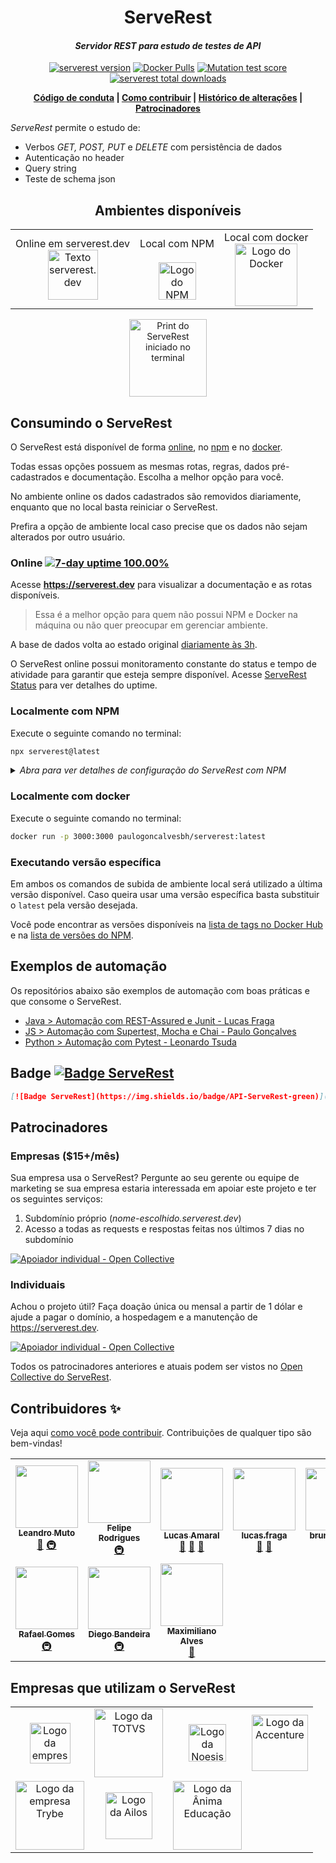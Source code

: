 
<h1 align="center">ServeRest</h1>

<i><h4 align="center">Servidor REST para estudo de testes de API</h4></i>

<p align="center">
  <a href="https://npmjs.com/package/serverest"><img alt="serverest version" src="https://img.shields.io/npm/v/serverest?style=for-the-badge"></a>
  <a href="https://hub.docker.com/r/paulogoncalvesbh/serverest"><img alt="Docker Pulls" src="https://img.shields.io/docker/pulls/paulogoncalvesbh/serverest?style=for-the-badge"></a>
  <a href="https://dashboard.stryker-mutator.io/reports/github.com/PauloGoncalvesBH/ServeRest/trunk"><img alt="Mutation test score" src="https://img.shields.io/endpoint?style=for-the-badge&url=https%3A%2F%2Fbadge-api.stryker-mutator.io%2Fgithub.com%2FPauloGoncalvesBH%2FServeRest%2Ftrunk"></a>
  <a href="https://npm-stat.com/charts.html?package=serverest"><img alt="serverest total downloads" src="https://img.shields.io/npm/dt/serverest?color=blue&style=for-the-badge"></a>
</p>

<p align="center">
 <b>
   <a href="https://github.com/PauloGoncalvesBH/ServeRest/blob/trunk/.github/CODE_OF_CONDUCT.md">Código de conduta</a> |
   <a href="https://github.com/PauloGoncalvesBH/ServeRest/blob/trunk/.github/CONTRIBUTING.md">Como contribuir</a> |
   <a href="https://github.com/PauloGoncalvesBH/ServeRest/blob/trunk/CHANGELOG.md">Histórico de alterações</a> |
   <a href="https://github.com/PauloGoncalvesBH/ServeRest#patrocinadores">Patrocinadores</a>
 </b>
</p>

_ServeRest_ permite o estudo de:
- Verbos *GET, POST, PUT* e *DELETE* com persistência de dados
- Autenticação no header
- Query string
- Teste de schema json

<b><h2 align="center">Ambientes disponíveis</h2></b>

<table align="center">
  <tr>
    <td align="center">Online em serverest.dev<br/><a href="#online"><img alt="Texto serverest.dev" src="https://user-images.githubusercontent.com/29241659/97096352-49b1b380-1641-11eb-9b0a-5bb72e1b3882.png" height="80"></a></td>
    <td align="center">Local com NPM<br/><br/><a href="#localmente-com-npm"><img alt="Logo do NPM" src="https://user-images.githubusercontent.com/29241659/97096283-4bc74280-1640-11eb-920a-1c145b0c39d4.png" height="60"></a></td>
    <td align="center">Local com docker<br/><a href="#localmente-com-docker"><img alt="Logo do Docker" src="https://user-images.githubusercontent.com/29241659/97096274-1cb0d100-1640-11eb-9e5e-3f2d57376e63.png" height="100"></a></td>
  </tr>
</table>

<p align="center">
 <img alt="Print do ServeRest iniciado no terminal" src="https://user-images.githubusercontent.com/29241659/97097145-fa24b500-164b-11eb-9a1f-f9cae275ec98.png" height="124">
</p>

## Consumindo o ServeRest

O ServeRest está disponível de forma [online](https://serverest.dev), no [npm](https://www.npmjs.com/package/serverest) e no [docker](https://hub.docker.com/r/paulogoncalvesbh/serverest/).

Todas essas opções possuem as mesmas rotas, regras, dados pré-cadastrados e documentação. Escolha a melhor opção para você.

No ambiente online os dados cadastrados são removidos diariamente, enquanto que no local basta reiniciar o ServeRest.

Prefira a opção de ambiente local caso precise que os dados não sejam alterados por outro usuário.

### Online <a href="https://PauloGoncalvesBH.github.io/serverest-status-uptime"><img alt="7-day uptime 100.00%" src="https://img.shields.io/endpoint?url=https%3A%2F%2Fraw.githubusercontent.com%2FPauloGoncalvesBH%2Fserverest-status-uptime%2Fmaster%2Fapi%2Fserve-rest-dev%2Fuptime-week.json"></a>

Acesse **<https://serverest.dev>** para visualizar a documentação e as rotas disponíveis.

> Essa é a melhor opção para quem não possui NPM e Docker na máquina ou não quer preocupar em gerenciar ambiente.

A base de dados volta ao estado original [diariamente às 3h](https://github.com/PauloGoncalvesBH/ServeRest/actions?query=workflow%3A%22Clean+serverest.dev+database%22).

O ServeRest online possui monitoramento constante do status e tempo de atividade para garantir que esteja sempre disponível.
Acesse [ServeRest Status](https://paulogoncalvesbh.github.io/serverest-status-uptime/) para ver detalhes do uptime.

### Localmente com NPM

Execute o seguinte comando no terminal:

```sh
npx serverest@latest
```

<details><summary><i>Abra para ver detalhes de configuração do ServeRest com NPM</i></summary>

## Configuração

Para visualizar as configurações que são possíveis de serem feitas execute o comando:

```sh
npx serverest -h
```

![Informação de opções e exemplos fornecidos no terminal](https://user-images.githubusercontent.com/29241659/84348644-d45eae00-ab8b-11ea-89a4-d8cda3b32b74.png)

#### Segurança (`--nosec`)

Por default, o _ServeRest_ irá fazer as seguintes alterações no cabeçalho, que podem ser desabilitadas com `npx serverest --nosec`:

**Cabeçalhos adicionados:**
- `Strict-Transport-Security: max-age=15552000; includeSubDomains`
- `X-Content-Type-Options: nosniff`
- `X-DNS-Prefetch-Control: off`
- `X-Download-Options: noopen`
- `X-Frame-Options: SAMEORIGIN`
- `X-XSS-Protection: 1; mode=block`

**Cabeçalho removido:**
- `X-Powered-By: Express`

Utilize esse comportamento nos seus testes, validando a presença/ausência desses cabeçalhos.

> Para saber mais leia o [checklist de segurança de API](https://github.com/shieldfy/API-Security-Checklist#api-security-checklist)

---

</details>

### Localmente com docker

Execute o seguinte comando no terminal:

```sh
docker run -p 3000:3000 paulogoncalvesbh/serverest:latest
```

### Executando versão específica

Em ambos os comandos de subida de ambiente local será utilizado a última versão disponível. Caso queira usar uma versão específica basta substituir o `latest` pela versão desejada.

Você pode encontrar as versões disponíveis na [lista de tags no Docker Hub](https://hub.docker.com/r/paulogoncalvesbh/serverest/tags) e na [lista de versões do NPM](https://www.npmjs.com/package/serverest).

## Exemplos de automação

Os repositórios abaixo são exemplos de automação com boas práticas e que consome o ServeRest.

- [Java > Automação com REST-Assured e Junit - Lucas Fraga](https://github.com/uLucasFraga/restassured_for_studies)
- [JS > Automação com Supertest, Mocha e Chai - Paulo Gonçalves](https://github.com/PauloGoncalvesBH/sample-supertest)
- [Python > Automação com Pytest - Leonardo Tsuda](https://github.com/ltsuda/pytest-serverest-study)

## Badge [![Badge ServeRest](https://img.shields.io/badge/API-ServeRest-green)](https://github.com/PauloGoncalvesBH/ServeRest/)

```markdown
[![Badge ServeRest](https://img.shields.io/badge/API-ServeRest-green)](https://github.com/PauloGoncalvesBH/ServeRest/)
```

## Patrocinadores

### Empresas ($15+/mês)

Sua empresa usa o ServeRest? Pergunte ao seu gerente ou equipe de marketing se sua empresa estaria interessada em apoiar este projeto e ter os seguintes serviços:
1. Subdomínio próprio (_nome-escolhido.serverest.dev_)
1. Acesso a todas as requests e respostas feitas nos últimos 7 dias no subdomínio

[![Apoiador individual - Open Collective](https://opencollective.com/serverest/tiers/patrocinador.svg)](https://opencollective.com/serverest)

### Individuais

Achou o projeto útil? Faça doação única ou mensal a partir de 1 dólar e ajude a pagar o domínio, a hospedagem e a manutenção de <https://serverest.dev>.

[![Apoiador individual - Open Collective](https://opencollective.com/serverest/tiers/apoiador.svg)](https://opencollective.com/serverest)

Todos os patrocinadores anteriores e atuais podem ser vistos no [Open Collective do ServeRest](https://opencollective.com/serverest#section-contributors).

## Contribuidores ✨

Veja aqui [como você pode contribuir](https://github.com/PauloGoncalvesBH/ServeRest/blob/trunk/.github/CONTRIBUTING.md). Contribuições de qualquer tipo são bem-vindas!

<!-- ALL-CONTRIBUTORS-LIST:START - Do not remove or modify this section -->
<!-- prettier-ignore-start -->
<!-- markdownlint-disable -->
<table>
  <tr>
    <td align="center"><a href="https://github.com/leandromuto"><img src="https://avatars0.githubusercontent.com/u/1757827?v=4" width="100px;" alt=""/><br /><sub><b>Leandro Muto</b></sub></a><br /><a href="https://github.com/PauloGoncalvesBH/ServeRest/commits?author=leandromuto" title="Documentation">📖</a> <a href="#infra-leandromuto" title="Infrastructure (Hosting, Build-Tools, etc)">🚇</a></td>
    <td align="center"><a href="https://github.com/fejsrodrigues"><img src="https://avatars3.githubusercontent.com/u/8000936?v=4" width="100px;" alt=""/><br /><sub><b>Felipe Rodrigues</b></sub></a><br /><a href="#infra-fejsrodrigues" title="Infrastructure (Hosting, Build-Tools, etc)">🚇</a></td>
    <td align="center"><a href="https://github.com/doamaral"><img src="https://avatars0.githubusercontent.com/u/7451330?v=4" width="100px;" alt=""/><br /><sub><b>Lucas Amaral</b></sub></a><br /><a href="https://github.com/doamaral/qarentena-postman" title="Talks">📢</a> <a href="https://github.com/PauloGoncalvesBH/ServeRest/issues?q=author%3Adoamaral" title="Bug reports">🐛</a> <a href="https://github.com/PauloGoncalvesBH/ServeRest/commits?author=doamaral" title="Documentation">📖</a></td>
    <td align="center"><a href="https://www.linkedin.com/in/ulucasfraga/"><img src="https://avatars2.githubusercontent.com/u/23031781?v=4" width="100px;" alt=""/><br /><sub><b>lucas.fraga</b></sub></a><br /><a href="#ideas-uLucasFraga" title="Ideas, Planning, & Feedback">🤔</a> <a href="https://github.com/PauloGoncalvesBH/ServeRest/issues?q=author%3AuLucasFraga" title="Bug reports">🐛</a></td>
    <td align="center"><a href="https://www.linkedin.com/in/bruno-batista-87734464/?locale=en_US"><img src="https://avatars3.githubusercontent.com/u/8673550?v=4" width="100px;" alt=""/><br /><sub><b>bruno batista</b></sub></a><br /><a href="#ideas-brunobatista25" title="Ideas, Planning, & Feedback">🤔</a></td>
    <td align="center"><a href="https://github.com/eliasreis54"><img src="https://avatars1.githubusercontent.com/u/29265526?v=4" width="100px;" alt=""/><br /><sub><b>Elias Reis</b></sub></a><br /><a href="#maintenance-eliasreis54" title="Maintenance">🚧</a> <a href="#infra-eliasreis54" title="Infrastructure (Hosting, Build-Tools, etc)">🚇</a></td>
    <td align="center"><a href="https://github.com/gabriel-pinheiro"><img src="https://avatars2.githubusercontent.com/u/56726395?v=4" width="100px;" alt=""/><br /><sub><b>gabriel-pinheiro</b></sub></a><br /><a href="https://github.com/PauloGoncalvesBH/ServeRest/commits?author=gabriel-pinheiro" title="Code">💻</a> <a href="#ideas-gabriel-pinheiro" title="Ideas, Planning, & Feedback">🤔</a></td>
  </tr>
  <tr>
    <td align="center"><a href="http://gomex.me"><img src="https://avatars3.githubusercontent.com/u/95132?v=4" width="100px;" alt=""/><br /><sub><b>Rafael Gomes</b></sub></a><br /><a href="#infra-gomex" title="Infrastructure (Hosting, Build-Tools, etc)">🚇</a></td>
    <td align="center"><a href="https://about.me/rustnnes"><img src="https://avatars1.githubusercontent.com/u/638445?v=4" width="100px;" alt=""/><br /><sub><b>Diego Bandeira</b></sub></a><br /><a href="#infra-rustnnes" title="Infrastructure (Hosting, Build-Tools, etc)">🚇</a></td>
    <td align="center"><a href="https://github.com/maximilianoalves"><img src="https://avatars3.githubusercontent.com/u/11561118?v=4" width="100px;" alt=""/><br /><sub><b>Maximiliano Alves</b></sub></a><br /><a href="https://youtu.be/udB1cWJkfc8?t=5751" title="Talks">📢</a></td>
  </tr>
</table>

<!-- markdownlint-enable -->
<!-- prettier-ignore-end -->
<!-- ALL-CONTRIBUTORS-LIST:END -->

## Empresas que utilizam o ServeRest

<table>
  <tr>
    <td align="center"><a href="https://www.globo.com/"><img alt="Logo da empresa Globo.com" src="https://user-images.githubusercontent.com/29241659/93280011-0725cd00-f79f-11ea-8eab-b20be4430cc9.png" height="65"></a></td>
    <td align="center"><a href="https://www.totvs.com/"><img alt="Logo da TOTVS" src="https://user-images.githubusercontent.com/29241659/93278632-9fba4e00-f79b-11ea-88a0-076745447848.png" height="110"></a></td>
    <td align="center"><a href="https://www.noesis.pt/"><img alt="Logo da Noesis" src="https://user-images.githubusercontent.com/29241659/93278486-30dcf500-f79b-11ea-82da-16fb562df247.png" height="60"></a></td>
    <td align="center"><a href="https://www.accenture.com/br-pt"><img alt="Logo da Accenture" src="https://user-images.githubusercontent.com/29241659/101431722-32bfdb80-38e6-11eb-93cb-454f6a64f328.png" height="90"></a></td>
  </tr>
  <tr>
    <td align="center"><a href="https://www.betrybe.com/"><img alt="Logo da empresa Trybe" src="https://user-images.githubusercontent.com/29241659/105440034-ac1c4f00-5c44-11eb-9e3c-ca0986f2805d.png" height="110"></a></td>
    <td align="center"><a href="https://www.ailos.coop.br/"><img alt="Logo da Ailos" src="https://user-images.githubusercontent.com/29241659/105440252-03baba80-5c45-11eb-9b04-46ab9504ea95.png" height="75"></a></td>
    <td align="center"><a href="https://animaeducacao.com.br/"><img alt="Logo da Ânima Educação" src="https://user-images.githubusercontent.com/29241659/105440349-32389580-5c45-11eb-9a9c-bf3758ba6d2e.png" height="110"></a></td>
  </tr>
</table>
